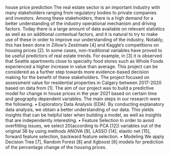 house price prediction 
The real estate sector is an important industry with many stakeholders ranging
from regulatory bodies to private companies and investors. Among these stakeholders, there is a high demand for a better understanding of the industry operational
mechanism and driving factors.
Today there is a large amount of data available on relevant statistics as well as
on additional contextual factors, and it is natural to try to make use of these in
order to improve our understanding of the industry. Notably, this has been done in
Zillow’s Zestimate [4] and Kaggle’s competitions on housing prices [2].
In some cases, non-traditional variables have proved to be useful predictors of
real estate trends. For example, in [3] it is observed that Seattle apartments close
to specialty food stores such as Whole Foods experienced a higher increase in value
than average.
This project can be considered as a further step towards more evidence-based
decision making for the benefit of these stakeholders. The project focused on assessment value for residential properties in Calgary between 2017-2020 based on data
from [1]. The aim of our project was to build a predictive model for change in house
prices in the year 2021 based on certain time and geography dependent variables.
The main steps in our research were the following.
• Exploratory Data Analysis (EDA).
By conducting explanatory data analysis, we obtain a better understanding
of our data. This yields insights that can be helpful later when building a
model, as well as insights that are independently interesting.
• Feature Selection
In order to avoid overfitting issues, we select 20(according to PCA [12])
variables out of the original 36 by using methods ANOVA [9], LASSO [14],
elastic net [15], forward feature selection, backward feature selection.
• Modeling
We apply Decision Tree [7], Random Forest [8] and Xgboost [6] models for
prediction of the percentage change of the housing prices.

